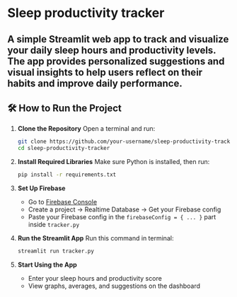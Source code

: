 # Sleep productivity tracker
## A simple Streamlit web app to track and visualize your daily sleep hours and productivity levels. The app provides personalized suggestions and visual insights to help users reflect on their habits and improve daily performance.

## 🛠 How to Run the Project

1. **Clone the Repository**
   Open a terminal and run:

   ```bash
   git clone https://github.com/your-username/sleep-productivity-tracker.git
   cd sleep-productivity-tracker
   ```

2. **Install Required Libraries**
   Make sure Python is installed, then run:

   ```bash
   pip install -r requirements.txt
   ```

3. **Set Up Firebase**

   * Go to [Firebase Console](https://console.firebase.google.com/)
   * Create a project → Realtime Database → Get your Firebase config
   * Paste your Firebase config in the `firebaseConfig = { ... }` part inside `tracker.py`

4. **Run the Streamlit App**
   Run this command in terminal:

   ```bash
   streamlit run tracker.py
   ```

5. **Start Using the App**

   * Enter your sleep hours and productivity score
   * View graphs, averages, and suggestions on the dashboard

